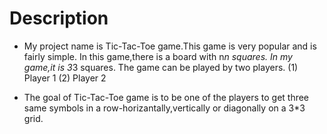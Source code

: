# Description

* My project name is Tic-Tac-Toe game.This game is very popular and is fairly simple. In this game,there is a board with n*n squares. In my game,it is 3*3 squares. The game can be played by two players. 
                        (1) Player 1           (2) Player 2

* The goal of Tic-Tac-Toe game is to be one of the players to get three same symbols in a row-horizantally,vertically or diagonally on a 3*3 grid.
